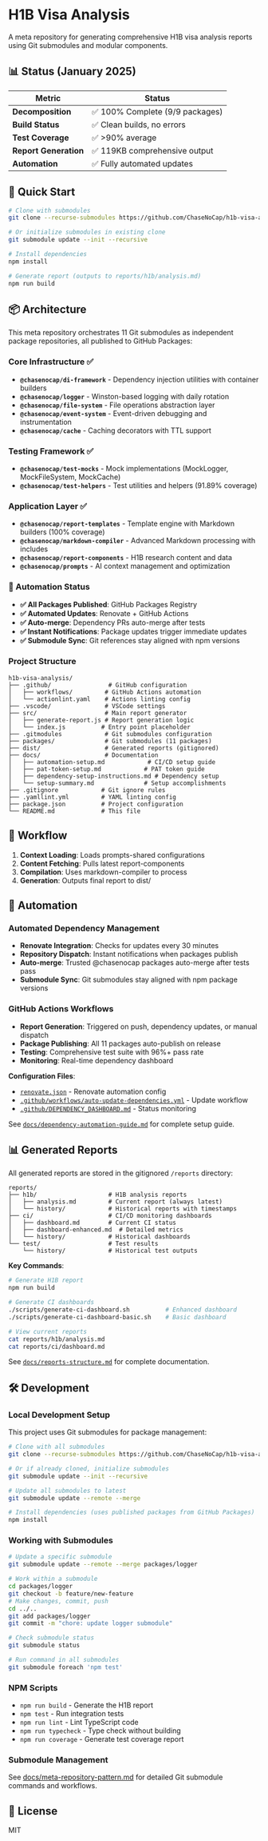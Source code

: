 # H1B Visa Analysis

A meta repository for generating comprehensive H1B visa analysis reports using Git submodules and modular components.

## 📊 Status (January 2025)

| Metric | Status |
|--------|--------|
| **Decomposition** | ✅ 100% Complete (9/9 packages) |
| **Build Status** | ✅ Clean builds, no errors |
| **Test Coverage** | ✅ >90% average |
| **Report Generation** | ✅ 119KB comprehensive output |
| **Automation** | ✅ Fully automated updates |

## 🚀 Quick Start

```bash
# Clone with submodules
git clone --recurse-submodules https://github.com/ChaseNoCap/h1b-visa-analysis.git

# Or initialize submodules in existing clone
git submodule update --init --recursive

# Install dependencies
npm install

# Generate report (outputs to reports/h1b/analysis.md)
npm run build
```

## 📦 Architecture

This meta repository orchestrates 11 Git submodules as independent package repositories, all published to GitHub Packages:

### Core Infrastructure ✅
- **`@chasenocap/di-framework`** - Dependency injection utilities with container builders
- **`@chasenocap/logger`** - Winston-based logging with daily rotation  
- **`@chasenocap/file-system`** - File operations abstraction layer
- **`@chasenocap/event-system`** - Event-driven debugging and instrumentation
- **`@chasenocap/cache`** - Caching decorators with TTL support

### Testing Framework ✅
- **`@chasenocap/test-mocks`** - Mock implementations (MockLogger, MockFileSystem, MockCache)
- **`@chasenocap/test-helpers`** - Test utilities and helpers (91.89% coverage)

### Application Layer ✅
- **`@chasenocap/report-templates`** - Template engine with Markdown builders (100% coverage)
- **`@chasenocap/markdown-compiler`** - Advanced Markdown processing with includes
- **`@chasenocap/report-components`** - H1B research content and data
- **`@chasenocap/prompts`** - AI context management and optimization

### 🚀 Automation Status
- **✅ All Packages Published**: GitHub Packages Registry
- **✅ Automated Updates**: Renovate + GitHub Actions  
- **✅ Auto-merge**: Dependency PRs auto-merge after tests
- **✅ Instant Notifications**: Package updates trigger immediate updates
- **✅ Submodule Sync**: Git references stay aligned with npm versions

### Project Structure

```
h1b-visa-analysis/
├── .github/                # GitHub configuration
│   ├── workflows/         # GitHub Actions automation
│   └── actionlint.yaml    # Actions linting config
├── .vscode/               # VSCode settings
├── src/                   # Main report generator
│   ├── generate-report.js # Report generation logic
│   └── index.js          # Entry point placeholder
├── .gitmodules            # Git submodules configuration
├── packages/              # Git submodules (11 packages)
├── dist/                  # Generated reports (gitignored)
├── docs/                  # Documentation
│   ├── automation-setup.md            # CI/CD setup guide
│   ├── pat-token-setup.md            # PAT token guide
│   ├── dependency-setup-instructions.md # Dependency setup
│   └── setup-summary.md              # Setup accomplishments
├── .gitignore            # Git ignore rules
├── .yamllint.yml         # YAML linting config
├── package.json          # Project configuration
└── README.md             # This file
```

## 🔄 Workflow

1. **Context Loading**: Loads prompts-shared configurations
2. **Content Fetching**: Pulls latest report-components
3. **Compilation**: Uses markdown-compiler to process
4. **Generation**: Outputs final report to dist/

## 🤖 Automation

### Automated Dependency Management
- **Renovate Integration**: Checks for updates every 30 minutes
- **Repository Dispatch**: Instant notifications when packages publish
- **Auto-merge**: Trusted @chasenocap packages auto-merge after tests pass
- **Submodule Sync**: Git submodules stay aligned with npm package versions

### GitHub Actions Workflows
- **Report Generation**: Triggered on push, dependency updates, or manual dispatch
- **Package Publishing**: All 11 packages auto-publish on release
- **Testing**: Comprehensive test suite with 96%+ pass rate
- **Monitoring**: Real-time dependency dashboard

**Configuration Files**:
- [`renovate.json`](renovate.json) - Renovate automation config
- [`.github/workflows/auto-update-dependencies.yml`](.github/workflows/auto-update-dependencies.yml) - Update workflow
- [`.github/DEPENDENCY_DASHBOARD.md`](.github/DEPENDENCY_DASHBOARD.md) - Status monitoring

See [`docs/dependency-automation-guide.md`](docs/dependency-automation-guide.md) for complete setup guide.

## 📊 Generated Reports

All generated reports are stored in the gitignored `/reports` directory:

```
reports/
├── h1b/                    # H1B analysis reports
│   ├── analysis.md         # Current report (always latest)
│   └── history/            # Historical reports with timestamps
├── ci/                     # CI/CD monitoring dashboards  
│   ├── dashboard.md        # Current CI status
│   ├── dashboard-enhanced.md  # Detailed metrics
│   └── history/            # Historical dashboards
└── test/                   # Test results
    └── history/            # Historical test outputs
```

**Key Commands**:
```bash
# Generate H1B report
npm run build

# Generate CI dashboards
./scripts/generate-ci-dashboard.sh          # Enhanced dashboard
./scripts/generate-ci-dashboard-basic.sh    # Basic dashboard

# View current reports
cat reports/h1b/analysis.md
cat reports/ci/dashboard.md
```

See [`docs/reports-structure.md`](docs/reports-structure.md) for complete documentation.

## 🛠️ Development

### Local Development Setup

This project uses Git submodules for package management:

```bash
# Clone with all submodules
git clone --recurse-submodules https://github.com/ChaseNoCap/h1b-visa-analysis.git

# Or if already cloned, initialize submodules
git submodule update --init --recursive

# Update all submodules to latest
git submodule update --remote --merge

# Install dependencies (uses published packages from GitHub Packages)
npm install
```

### Working with Submodules

```bash
# Update a specific submodule
git submodule update --remote --merge packages/logger

# Work within a submodule
cd packages/logger
git checkout -b feature/new-feature
# Make changes, commit, push
cd ../..
git add packages/logger
git commit -m "chore: update logger submodule"

# Check submodule status
git submodule status

# Run command in all submodules
git submodule foreach 'npm test'
```

### NPM Scripts

- `npm run build` - Generate the H1B report
- `npm test` - Run integration tests
- `npm run lint` - Lint TypeScript code
- `npm run typecheck` - Type check without building
- `npm run coverage` - Generate test coverage report

### Submodule Management

See [docs/meta-repository-pattern.md](docs/meta-repository-pattern.md) for detailed Git submodule commands and workflows.

## 📄 License

MIT
